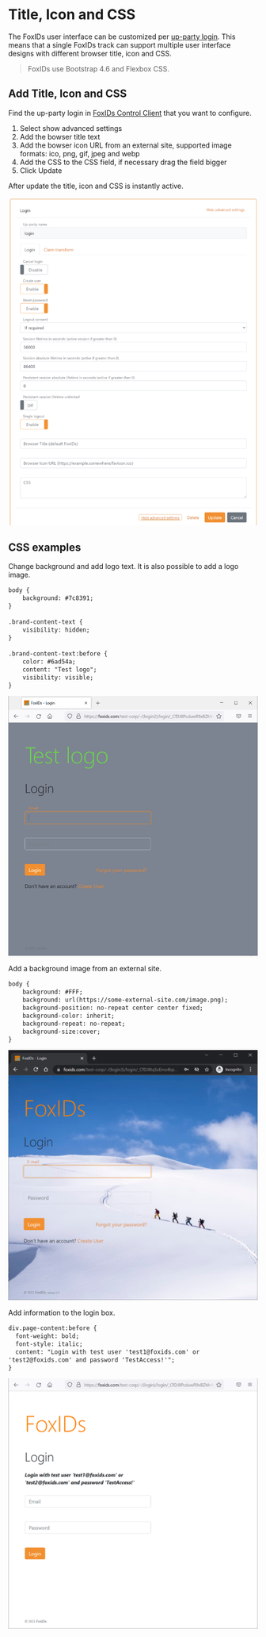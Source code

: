 # Title, Icon and CSS

The FoxIDs user interface can be customized per [up-party login](login). This means that a single FoxIDs track can support multiple user interface designs with different browser title, icon and CSS.

> FoxIDs use Bootstrap 4.6 and Flexbox CSS.

## Add Title, Icon and CSS

Find the up-party login in [FoxIDs Control Client](control.md#foxids-control-client) that you want to configure.

 1. Select show advanced settings
 4. Add the bowser title text
 4. Add the bowser icon URL from an external site, supported image formats: ico, png, gif, jpeg and webp
 2. Add the CSS to the CSS field, if necessary drag the field bigger
 5. Click Update

 After update the title, icon and CSS is instantly active.

 ![Configure title, icon and CSS](images/configure-login-title-icon-css.png)

 ## CSS examples

 Change background and add logo text. It is also possible to add a logo image.

    body {
        background: #7c8391;
    }

    .brand-content-text {
        visibility: hidden;
    }

    .brand-content-text:before {
        color: #6ad54a;
        content: "Test logo";
        visibility: visible;
    }

![Configure background and add logo with CSS](images/configure-login-css-backbround-logo.png)    

Add a background image from an external site.

    body {
        background: #FFF;
        background: url(https://some-external-site.com/image.png);
        background-position: no-repeat center center fixed;
        background-color: inherit;
        background-repeat: no-repeat;
        background-size:cover;
    }

![Configure background image](images/configure-login-css-backbround-image.png)   

 Add information to the login box.

    div.page-content:before {
      font-weight: bold;
      font-style: italic;
      content: "Login with test user 'test1@foxids.com' or 'test2@foxids.com' and password 'TestAccess!'";
    }

![Configure login box with CSS](images/configure-login-css-sample-test.png)